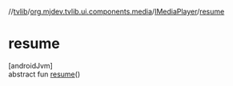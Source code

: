 //[tvlib](../../../index.md)/[org.mjdev.tvlib.ui.components.media](../index.md)/[IMediaPlayer](index.md)/[resume](resume.md)

# resume

[androidJvm]\
abstract fun [resume](resume.md)()
